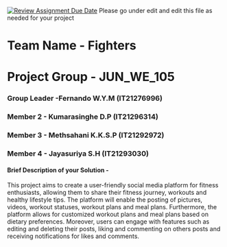 [![Review Assignment Due Date](https://classroom.github.com/assets/deadline-readme-button-24ddc0f5d75046c5622901739e7c5dd533143b0c8e959d652212380cedb1ea36.svg)](https://classroom.github.com/a/2d9khxo6)
Please go under edit and edit this file as needed for your project

# Team Name - Fighters
# Project Group - JUN_WE_105
### Group Leader -Fernando W.Y.M (IT21276996)
### Member 2 -  Kumarasinghe D.P (IT21296314)
### Member 3 -  Methsahani K.K.S.P (IT21292972)
### Member 4 -  Jayasuriya S.H (IT21293030)

#### Brief Description of your Solution - 

This project aims to create a user-friendly social media platform for fitness enthusiasts, allowing
them to share their fitness journey, workouts and healthy lifestyle tips. The platform will enable
the posting of pictures, videos, workout statuses, workout plans and meal plans. Furthermore, the
platform allows for customized workout plans and meal plans based on dietary preferences.
Moreover, users can engage with features such as editing and deleting their posts, liking and
commenting on others posts and receiving notifications for likes and comments.






